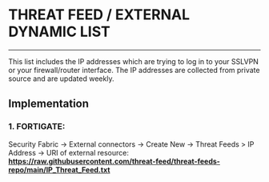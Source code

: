 # **THREAT FEED / EXTERNAL DYNAMIC LIST**
--------

This list includes the IP addresses which are trying to log in to your SSLVPN or your firewall/router interface. The IP addresses are collected from private source and are updated weekly.

## **Implementation**

### 1. FORTIGATE:
Security Fabric -> External connectors -> Create New -> Threat Feeds > IP Address -> URI of external resource: **https://raw.githubusercontent.com/threat-feed/threat-feeds-repo/main/IP_Threat_Feed.txt**
